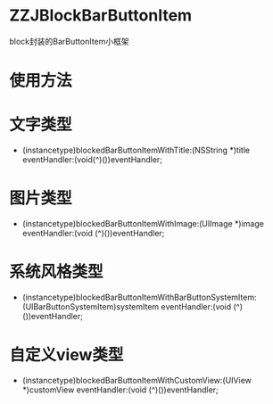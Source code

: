 # ZZJBlockBarButtonItem
block封装的BarButtonItem小框架
# 使用方法

# 文字类型
+ (instancetype)blockedBarButtonItemWithTitle:(NSString *)title eventHandler:(void(^)())eventHandler;

#  图片类型
+ (instancetype)blockedBarButtonItemWithImage:(UIImage *)image eventHandler:(void (^)())eventHandler;

# 系统风格类型
+ (instancetype)blockedBarButtonItemWithBarButtonSystemItem:(UIBarButtonSystemItem)systemItem eventHandler:(void (^)())eventHandler;

# 自定义view类型
+ (instancetype)blockedBarButtonItemWithCustomView:(UIView *)customView eventHandler:(void (^)())eventHandler;
